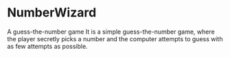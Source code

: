 # NumberWizard
A guess-the-number game
It is a simple guess-the-number game, where the player secretly picks a number and the computer attempts to guess with as few attempts as possible. 
